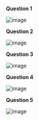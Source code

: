 **Question 1**

![image](https://github.com/r1skkam/Some-cheatsheets-notes-and-resources-for-AWS-Certified-Security-Specialty-SCS-C01/assets/58542375/a27fb07c-b180-4505-940d-9127aaeb6954)

**Question 2**

![image](https://github.com/r1skkam/Some-cheatsheets-notes-and-resources-for-AWS-Certified-Security-Specialty-SCS-C01/assets/58542375/b138545c-5b5b-4019-a908-83f9dc960e27)

**Question 3**

![image](https://github.com/r1skkam/Some-cheatsheets-notes-and-resources-for-AWS-Certified-Security-Specialty-SCS-C01/assets/58542375/e68121b3-61e7-440c-b02c-335547b6d412)

**Question 4**

![image](https://github.com/r1skkam/Some-cheatsheets-notes-and-resources-for-AWS-Certified-Security-Specialty-SCS-C01/assets/58542375/93f0f02a-314a-4049-a569-6cc1032fefa7)

**Question 5**

![image](https://github.com/r1skkam/Some-cheatsheets-notes-and-resources-for-AWS-Certified-Security-Specialty-SCS-C01/assets/58542375/b536116b-9e35-4c22-be8e-0f0a59834ac5)

